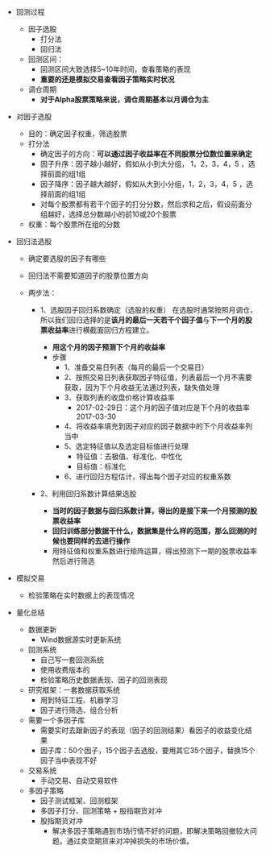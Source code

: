 * 回测过程
  * 因子选股
    * 打分法
    * 回归法
  * 回测区间：
    * 回测区间大致选择5~10年时间，查看策略的表现
    * **重要的还是模拟交易查看因子策略实时状况**
  * 调仓周期
    * **对于Alpha股票策略来说，调仓周期基本以月调仓为主**

* 对因子选股
  * 目的：确定因子权重，筛选股票
  * 打分法
    * 确定因子的方向：**可以通过因子收益率在不同股票分位数位置来确定**
    * 因子升序：因子越小越好，假如从小到大分组， 1，2，3，4，5 ，选择前面的组1组
    * 因子降序：因子越大越好，假如从大到小分组，1，2，3，4，5 ，选择前面的组1组
    * 对每个股票都有若干个因子的打分分数，然后求和之后，假设前面分组越好，选择总分数越小的前10或20个股票
  * 权重：每个股票所在组的分数

* 回归法选股
  * 确定要选股的因子有哪些

  * 回归法不需要知道因子的股票位置方向

  * 两步法：
    * 1、选股因子回归系数确定（选股的权重）
      在选股时通常按照月调仓，所以我们回归选择的是**该月的最后一天若干个因子值**与**下一个月的股票收益率**进行横截面回归方程建立。
      * **用这个月的因子预测下个月的收益率**
      * 步骤
        * 1、准备交易日列表（每月的最后一个交易日）
        * 2、按照交易日列表获取因子特征值，列表最后一个月不需要获取，因为下个月收益无法通过列表，缺失值处理
        * 3、获取列表的收盘价格计算收益率
          * 2017-02-29日：这个月的因子值对应是下个月的收益率2017-03-30
        * 4、将收益率填充到因子对应的因子数据中的下个月收益率列当中
        * 5、选定特征值以及选定目标值进行处理
          * 特征值：去极值、标准化、中性化
          * 目标值：标准化
        * 6、进行回归方程估计，得出每个因子对应的权重系数

    * 2、利用回归系数计算结果选股
      * **当时的因子数据与回归系数计算，得出的是接下来一个月预测的股票收益率**
      * **回归训练部分数据干什么，数据集是什么样的范围，那么回测的时候也要同样的去进行操作**
      * 用特征值和权重系数进行矩阵运算，得出预测下一期的股票收益率然后进行筛选

* 模拟交易

  * 检验策略在实时数据上的表现情况

* 量化总结

  * 数据更新
    * Wind数据源实时更新系统
  * 回测系统
    * 自己写一套回测系统
    * 使用收费版本的
    * 检验策略历史数据表现、因子的回测表现
  * 研究框架：一套数据获取系统
    * 用到特征工程、机器学习
    * 因子进行筛选、组合分析
  * 需要一个多因子库
    * 需要实时去跟新因子的表现（因子的回测结果）看因子的收益变化结果
    * 因子库：50个因子，15个因子去选股，要用其它35个因子，替换15个因子当中表现不好
  * 交易系统
    * 手动交易、自动交易软件
  * 多因子策略
    * 因子测试框架、回测框架
    * 多因子打分、回测策略 + 股指期货对冲
    * 股指期货对冲
      - 解决多因子策略遇到市场行情不好的问题，即解决策略回撤较大问题。通过卖空期货来对冲掉损失的市场价值。 